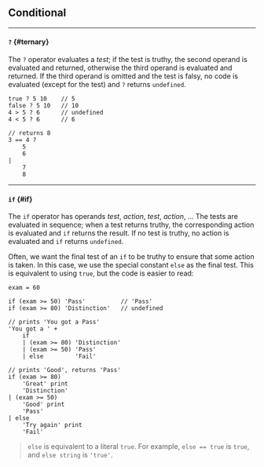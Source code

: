 ## Conditional

---

#### `?` {#ternary}

The `?` operator evaluates a _test_; if the test is truthy, the second operand is evaluated and returned, otherwise the third operand is evaluated and returned. If the third operand is omitted and the test is falsy, no code is evaluated (except for the test) and `?` returns `undefined`.

```
true ? 5 10    // 5
false ? 5 10   // 10
4 > 5 ? 6      // undefined
4 < 5 ? 6      // 6

// returns 8
3 == 4 ?
    5
    6
|
    7
    8
```

---

#### `if` {#if}

The `if` operator has operands *test*, *action*, *test*, *action*, ... The tests are evaluated in sequence; when a test returns truthy, the corresponding action is evaluated and `if` returns the result. If no test is truthy, no action is evaluated and `if` returns `undefined`.

Often, we want the final test of an `if` to be truthy to ensure that some action is taken. In this case, we use the special constant `else` as the final test. This is equivalent to using `true`, but the code is easier to read:

```
exam = 60

if (exam >= 50) 'Pass'          // 'Pass'
if (exam >= 80) 'Distinction'   // undefined

// prints 'You got a Pass'
'You got a ' +
    if
    | (exam >= 80) 'Distinction'
    | (exam >= 50) 'Pass'
    | else         'Fail'

// prints 'Good', returns 'Pass'
if (exam >= 80)
    'Great' print
    'Distinction'
| (exam >= 50)
    'Good' print
    'Pass'
| else
    'Try again' print
    'Fail'
```

> `else` is equivalent to a literal `true`. For example, `else == true` is `true`, and `else string` is `'true'`.